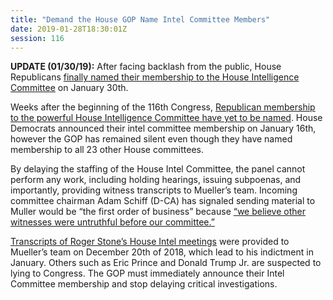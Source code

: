 ```yaml
---
title: "Demand the House GOP Name Intel Committee Members"
date: 2019-01-28T18:30:01Z
session: 116
---
```

**UPDATE (01/30/19):** After facing backlash from the public, House Republicans [finally named their membership to the House Intelligence Committee](https://www.politico.com/story/2019/01/30/john-ratcliffe-house-intelligence-1130751) on January 30th. 

Weeks after the beginning of the 116th Congress, [Republican membership to the powerful House Intelligence Committee have yet to be named](https://www.axios.com/republicans-stall-house-intelligence-committee--f6863414-103d-496b-a784-33f8a32d4d25.html). House Democrats announced their intel committee membership on January 16th, however the GOP has remained silent even though they have named membership to all 23 other House committees.

By delaying the staffing of the House Intel Committee, the panel cannot perform any work, including holding hearings, issuing subpoenas, and importantly, providing witness transcripts to Mueller’s team. Incoming committee chairman Adam Schiff (D-CA) has signaled sending material to Muller would be “the first order of business” because [“we believe other witnesses were untruthful before our committee.”](https://www.thedailybeast.com/adam-schiff-send-team-trump-transcripts-to-mueller-now) 

[Transcripts of Roger Stone’s House Intel meetings](https://thehill.com/policy/national-security/422280-house-intel-votes-to-release-roger-stone-transcript-to-mueller) were provided to Mueller’s team on December 20th of 2018, which lead to his indictment in January. Others such as Eric Prince and Donald Trump Jr. are suspected to lying to Congress. The GOP must immediately announce their Intel Committee membership and stop delaying critical investigations. 
